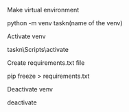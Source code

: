 Make virtual environment

python -m venv taskn(name of the venv)


Activate venv

taskn\Scripts\activate


Create requirements.txt file

pip freeze > requirements.txt


Deactivate venv

deactivate